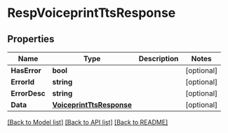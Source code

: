 # RespVoiceprintTtsResponse

## Properties
Name | Type | Description | Notes
------------ | ------------- | ------------- | -------------
**HasError** | **bool** |  | [optional] 
**ErrorId** | **string** |  | [optional] 
**ErrorDesc** | **string** |  | [optional] 
**Data** | [**VoiceprintTtsResponse**](VoiceprintTTSResponse.md) |  | [optional] 

[[Back to Model list]](../README.md#documentation-for-models) [[Back to API list]](../README.md#documentation-for-api-endpoints) [[Back to README]](../README.md)



